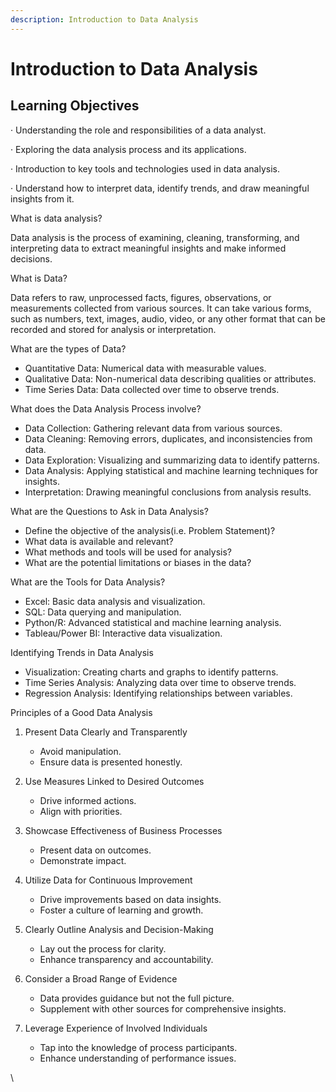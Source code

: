 ```yaml
---
description: Introduction to Data Analysis
---
```


# Introduction to Data Analysis

## Learning Objectives

·       Understanding the role and responsibilities of a data analyst.

·       Exploring the data analysis process and its applications.

·       Introduction to key tools and technologies used in data analysis.

·       Understand how to interpret data, identify trends, and draw meaningful insights from it.

&#x20;What is data analysis?

Data analysis is the process of examining, cleaning, transforming, and interpreting data to extract meaningful insights and make informed decisions.

What is Data?

Data refers to raw, unprocessed facts, figures, observations, or measurements collected from various sources. It can take various forms, such as numbers, text, images, audio, video, or any other format that can be recorded and stored for analysis or interpretation.

What are the types of Data?

* Quantitative Data: Numerical data with measurable values.
* Qualitative Data: Non-numerical data describing qualities or attributes.
* Time Series Data: Data collected over time to observe trends.

What does the Data Analysis Process involve?

* Data Collection: Gathering relevant data from various sources.
* Data Cleaning: Removing errors, duplicates, and inconsistencies from data.
* Data Exploration: Visualizing and summarizing data to identify patterns.
* Data Analysis: Applying statistical and machine learning techniques for insights.
* Interpretation: Drawing meaningful conclusions from analysis results.

What are the Questions to Ask in Data Analysis?

* Define the objective of the analysis(i.e. Problem Statement)?
* What data is available and relevant?
* What methods and tools will be used for analysis?
* What are the potential limitations or biases in the data?

What are the Tools for Data Analysis?

* Excel: Basic data analysis and visualization.
* SQL: Data querying and manipulation.
* Python/R: Advanced statistical and machine learning analysis.
* Tableau/Power BI: Interactive data visualization.

Identifying Trends in Data Analysis

* Visualization: Creating charts and graphs to identify patterns.
* Time Series Analysis: Analyzing data over time to observe trends.
* Regression Analysis: Identifying relationships between variables.

Principles of a Good Data Analysis

1. Present Data Clearly and Transparently
   * Avoid manipulation.
   * Ensure data is presented honestly.
2. Use Measures Linked to Desired Outcomes
   * Drive informed actions.
   * Align with priorities.
3. Showcase Effectiveness of Business Processes
   * Present data on outcomes.
   * Demonstrate impact.
4. Utilize Data for Continuous Improvement
   * Drive improvements based on data insights.
   * Foster a culture of learning and growth.
5. Clearly Outline Analysis and Decision-Making
   * Lay out the process for clarity.
   * Enhance transparency and accountability.
6. Consider a Broad Range of Evidence
   * Data provides guidance but not the full picture.
   * Supplement with other sources for comprehensive insights.
7.  Leverage Experience of Involved Individuals

    * Tap into the knowledge of process participants.
    * Enhance understanding of performance issues.





\
